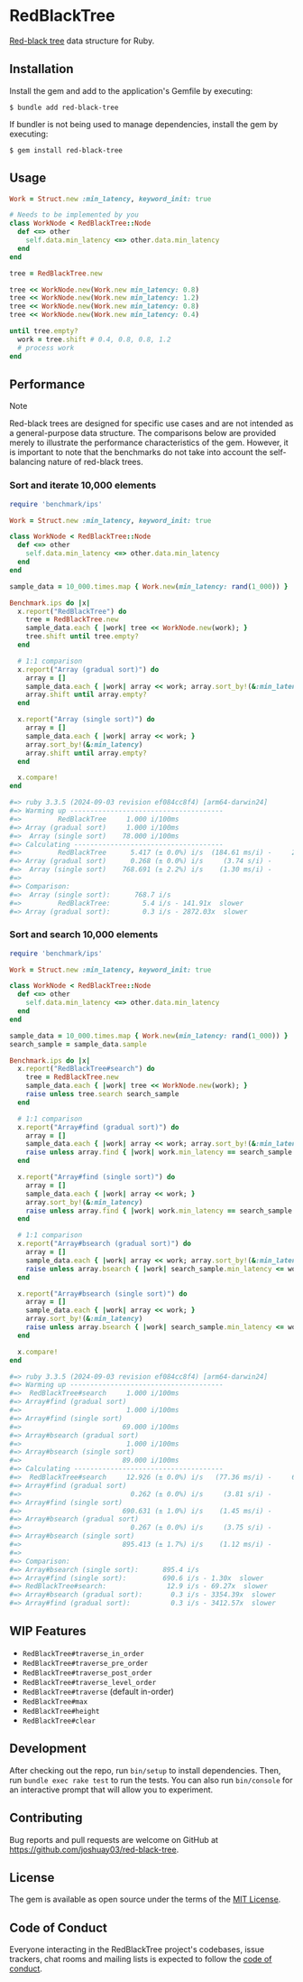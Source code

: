 # RedBlackTree

[Red-black tree](https://en.wikipedia.org/wiki/Red%E2%80%93black_tree) data structure for Ruby.

## Installation

Install the gem and add to the application's Gemfile by executing:

    $ bundle add red-black-tree

If bundler is not being used to manage dependencies, install the gem by executing:

    $ gem install red-black-tree

## Usage

```ruby
Work = Struct.new :min_latency, keyword_init: true

# Needs to be implemented by you
class WorkNode < RedBlackTree::Node
  def <=> other
    self.data.min_latency <=> other.data.min_latency
  end
end

tree = RedBlackTree.new

tree << WorkNode.new(Work.new min_latency: 0.8)
tree << WorkNode.new(Work.new min_latency: 1.2)
tree << WorkNode.new(Work.new min_latency: 0.8)
tree << WorkNode.new(Work.new min_latency: 0.4)

until tree.empty?
  work = tree.shift # 0.4, 0.8, 0.8, 1.2
  # process work
end
```

## Performance

> [!NOTE]
> Red-black trees are designed for specific use cases and are not intended as a general-purpose data structure. The
comparisons below are provided merely to illustrate the performance characteristics of the gem. However, it is important
to note that the benchmarks do not take into account the self-balancing nature of red-black trees.

### Sort and iterate 10,000 elements

```ruby
require 'benchmark/ips'

Work = Struct.new :min_latency, keyword_init: true

class WorkNode < RedBlackTree::Node
  def <=> other
    self.data.min_latency <=> other.data.min_latency
  end
end

sample_data = 10_000.times.map { Work.new(min_latency: rand(1_000)) }

Benchmark.ips do |x|
  x.report("RedBlackTree") do
    tree = RedBlackTree.new
    sample_data.each { |work| tree << WorkNode.new(work); }
    tree.shift until tree.empty?
  end

  # 1:1 comparison
  x.report("Array (gradual sort)") do
    array = []
    sample_data.each { |work| array << work; array.sort_by!(&:min_latency); }
    array.shift until array.empty?
  end

  x.report("Array (single sort)") do
    array = []
    sample_data.each { |work| array << work; }
    array.sort_by!(&:min_latency)
    array.shift until array.empty?
  end

  x.compare!
end

#=> ruby 3.3.5 (2024-09-03 revision ef084cc8f4) [arm64-darwin24]
#=> Warming up --------------------------------------
#=>         RedBlackTree     1.000 i/100ms
#=> Array (gradual sort)     1.000 i/100ms
#=>  Array (single sort)    78.000 i/100ms
#=> Calculating -------------------------------------
#=>         RedBlackTree      5.417 (± 0.0%) i/s  (184.61 ms/i) -     28.000 in   5.172532s
#=> Array (gradual sort)      0.268 (± 0.0%) i/s     (3.74 s/i) -      2.000 in   7.473005s
#=>  Array (single sort)    768.691 (± 2.2%) i/s    (1.30 ms/i) -      3.900k in   5.076337s
#=>
#=> Comparison:
#=>  Array (single sort):      768.7 i/s
#=>         RedBlackTree:        5.4 i/s - 141.91x  slower
#=> Array (gradual sort):        0.3 i/s - 2872.03x  slower
```

### Sort and search 10,000 elements

```ruby
require 'benchmark/ips'

Work = Struct.new :min_latency, keyword_init: true

class WorkNode < RedBlackTree::Node
  def <=> other
    self.data.min_latency <=> other.data.min_latency
  end
end

sample_data = 10_000.times.map { Work.new(min_latency: rand(1_000)) }
search_sample = sample_data.sample

Benchmark.ips do |x|
  x.report("RedBlackTree#search") do
    tree = RedBlackTree.new
    sample_data.each { |work| tree << WorkNode.new(work); }
    raise unless tree.search search_sample
  end

  # 1:1 comparison
  x.report("Array#find (gradual sort)") do
    array = []
    sample_data.each { |work| array << work; array.sort_by!(&:min_latency); }
    raise unless array.find { |work| work.min_latency == search_sample.min_latency }
  end

  x.report("Array#find (single sort)") do
    array = []
    sample_data.each { |work| array << work; }
    array.sort_by!(&:min_latency)
    raise unless array.find { |work| work.min_latency == search_sample.min_latency }
  end

  # 1:1 comparison
  x.report("Array#bsearch (gradual sort)") do
    array = []
    sample_data.each { |work| array << work; array.sort_by!(&:min_latency); }
    raise unless array.bsearch { |work| search_sample.min_latency <= work.min_latency }
  end

  x.report("Array#bsearch (single sort)") do
    array = []
    sample_data.each { |work| array << work; }
    array.sort_by!(&:min_latency)
    raise unless array.bsearch { |work| search_sample.min_latency <= work.min_latency }
  end

  x.compare!
end

#=> ruby 3.3.5 (2024-09-03 revision ef084cc8f4) [arm64-darwin24]
#=> Warming up --------------------------------------
#=>  RedBlackTree#search     1.000 i/100ms
#=> Array#find (gradual sort)
#=>                          1.000 i/100ms
#=> Array#find (single sort)
#=>                         69.000 i/100ms
#=> Array#bsearch (gradual sort)
#=>                          1.000 i/100ms
#=> Array#bsearch (single sort)
#=>                         89.000 i/100ms
#=> Calculating -------------------------------------
#=>  RedBlackTree#search     12.926 (± 0.0%) i/s   (77.36 ms/i) -     65.000 in   5.030736s
#=> Array#find (gradual sort)
#=>                           0.262 (± 0.0%) i/s     (3.81 s/i) -      2.000 in   7.623953s
#=> Array#find (single sort)
#=>                         690.631 (± 1.0%) i/s    (1.45 ms/i) -      3.519k in   5.095823s
#=> Array#bsearch (gradual sort)
#=>                           0.267 (± 0.0%) i/s     (3.75 s/i) -      2.000 in   7.492482s
#=> Array#bsearch (single sort)
#=>                         895.413 (± 1.7%) i/s    (1.12 ms/i) -      4.539k in   5.070590s
#=>
#=> Comparison:
#=> Array#bsearch (single sort):      895.4 i/s
#=> Array#find (single sort):         690.6 i/s - 1.30x  slower
#=> RedBlackTree#search:               12.9 i/s - 69.27x  slower
#=> Array#bsearch (gradual sort):       0.3 i/s - 3354.39x  slower
#=> Array#find (gradual sort):          0.3 i/s - 3412.57x  slower
```

## WIP Features

- `RedBlackTree#traverse_in_order`
- `RedBlackTree#traverse_pre_order`
- `RedBlackTree#traverse_post_order`
- `RedBlackTree#traverse_level_order`
- `RedBlackTree#traverse` (default in-order)
- `RedBlackTree#max`
- `RedBlackTree#height`
- `RedBlackTree#clear`

## Development

After checking out the repo, run `bin/setup` to install dependencies. Then, run `bundle exec rake test` to run the
tests. You can also run `bin/console` for an interactive prompt that will allow you to experiment.

## Contributing

Bug reports and pull requests are welcome on GitHub at https://github.com/joshuay03/red-black-tree.

## License

The gem is available as open source under the terms of the [MIT License](https://opensource.org/licenses/MIT).

## Code of Conduct

Everyone interacting in the RedBlackTree project's codebases, issue trackers, chat rooms and mailing lists is expected
to follow the [code of conduct](https://github.com/joshuay03/red-black-tree/blob/main/CODE_OF_CONDUCT.md).
